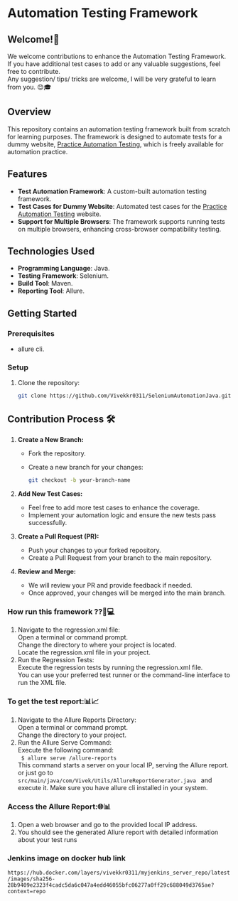 # Automation Testing Framework

## Welcome!🚀  

We welcome contributions to enhance the Automation Testing Framework. If you have additional test cases to add or any valuable suggestions, feel free to contribute.  
Any suggestion/ tips/ tricks are welcome, I will be very grateful to learn from you. 😊🎓


## Overview

This repository contains an automation testing framework built from scratch for learning purposes. The framework is designed to automate tests for a dummy website, [Practice Automation Testing](https://practice.automationtesting.in), which is freely available for automation practice.

## Features

- **Test Automation Framework**: A custom-built automation testing framework.
- **Test Cases for Dummy Website**: Automated test cases for the [Practice Automation Testing](https://practice.automationtesting.in) website.
- **Support for Multiple Browsers**: The framework supports running tests on multiple browsers, enhancing cross-browser compatibility testing.

## Technologies Used

- **Programming Language**: Java.
- **Testing Framework**: Selenium.
- **Build Tool**: Maven.
- **Reporting Tool**: Allure.

## Getting Started

### Prerequisites

- allure cli.

### Setup

1. Clone the repository:

   ```bash
   git clone https://github.com/Vivekkr0311/SeleniumAutomationJava.git

## Contribution Process 🛠️


1. **Create a New Branch:**
   - Fork the repository.
   - Create a new branch for your changes:

     ```bash
     git checkout -b your-branch-name
     ```

2. **Add New Test Cases:**
   - Feel free to add more test cases to enhance the coverage.
   - Implement your automation logic and ensure the new tests pass successfully.

3. **Create a Pull Request (PR):**
   - Push your changes to your forked repository.
   - Create a Pull Request from your branch to the main repository.

4. **Review and Merge:**
   - We will review your PR and provide feedback if needed.
   - Once approved, your changes will be merged into the main branch.
   


### How run this framework ??🏁💻   
1. Navigate to the regression.xml file:  
   Open a terminal or command prompt.  
   Change the directory to where your project is located.  
   Locate the regression.xml file in your project.  
2. Run the Regression Tests:  
   Execute the regression tests by running the regression.xml file.  
   You can use your preferred test runner or the command-line interface to run the XML file.  
   
### To get the test report:📊📈   
1. Navigate to the Allure Reports Directory:  
   Open a terminal or command prompt.  
   Change the directory to your project.  
2. Run the Allure Serve Command:  
   Execute the following command:  
   ```  $ allure serve /allure-reports ```  
   This command starts a server on your local IP, serving the Allure report.
   or just go to  ```src/main/java/com/Vivek/Utils/AllureReportGenerator.java ```
   and execute it.
   Make sure you have allure cli installed in your system.  

### Access the Allure Report:🌐📊  
1. Open a web browser and go to the provided local IP address.  
2. You should see the generated Allure report with detailed information about your test runs  

### Jenkins image on docker hub link
``` https://hub.docker.com/layers/vivekkr0311/myjenkins_server_repo/latest/images/sha256-28b9409e2323f4cadc5da6c047a4edd46055bfc06277a0ff29c688049d3765ae?context=repo ```
